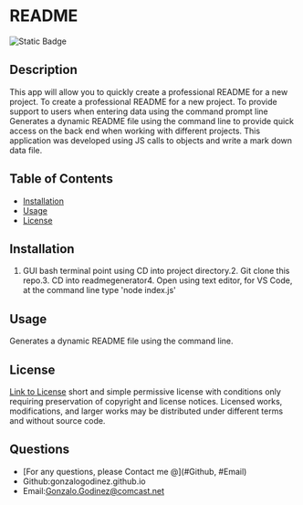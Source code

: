 # README
  
![Static Badge](https://img.shields.io/badge/license-MIT-blue)


## Description
This app will allow you to quickly create a professional README for a new project.
To create a professional README for a new project.
To provide support to users when entering data using the command prompt line
Generates a dynamic README file using the command line to provide quick access on the back end when working with different projects.
This application was developed using JS calls to objects and write a mark down data file. 

## Table of Contents

- [Installation](#installation)
- [Usage](#usage)
- [License](#license)

## Installation
1.	GUI bash terminal point using CD into project directory.2.	Git clone this repo.3.	CD into readmegenerator4.	Open using text editor, for VS Code, at the command line type 'node index.js'

## Usage
Generates a dynamic README file using the command line.

## License
[Link to License](https://choosealicense.com/licenses/mit/)
short and simple permissive license with conditions only requiring preservation of copyright and license notices. Licensed works, modifications, and larger works may be distributed under different terms and without source code.

## Questions

- [For any questions, please Contact me @](#Github, #Email)
- Github:gonzalogodinez.github.io
- Email:Gonzalo.Godinez@comcast.net 

